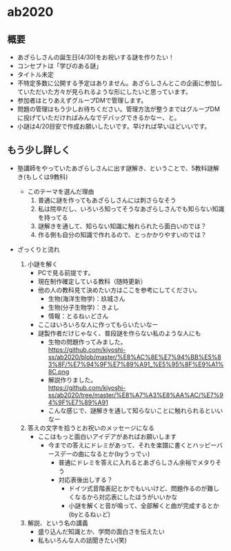 # ab2020
 
## 概要

- あざらしさんの誕生日(4/30)をお祝いする謎を作りたい！
- コンセプトは「学びのある謎」
- タイトル未定
- 不特定多数に公開する予定はありません。あざらしさんとこの企画に参加していただいた方々が見られるような形にしたいと思っています。
- 参加者はとりあえずグループDMで管理します。
- 問題の管理はもう少しお待ちください。管理方法が整うまではグループDMに投げていただければみんなでデバッグできるかなー、と。
- 小謎は4/20目安で作成お願いしたいです。早ければ早いほどいいです。

## もう少し詳しく

- 塾講師をやっていたあざらしさんに出す謎解き、ということで、5教科謎解き(もしくは9教科)
  - このテーマを選んだ理由
    1. 普通に謎を作ってもあざらしさんには刺さらなそう
    2. 私は院卒だし、いろいろ知ってそうなあざらしさんでも知らない知識を持ってる
    3. 謎解きを通して、知らない知識に触れられたら面白いのでは？
    4. 作る側も自分の知識で作れるので、とっかかりやすいのでは？

- ざっくりと流れ
  1. 小謎を解く
      - PCで見る前提です。
      - 現在制作確定している教科（随時更新）
      - 他の人の教科見て決めたい方はここを参考にしてください。
        - 生物(海洋生物学)：玖城さん
        - 生物(分子生物学)：きよし
        - 情報：とるねぃどさん
      - ここはいろいろな人に作ってもらいたいなー
      - 謎製作者だけじゃなく、普段謎を作らない私のような人にも
        - 生物の問題作ってみました。  
        https://github.com/kiyoshi-ss/ab2020/blob/master/%E8%AC%8E%E7%94%BB%E5%83%8F/%E7%94%9F%E7%89%A91_%E5%95%8F%E9%A1%8C.png
        - 解説作りました。  
        https://github.com/kiyoshi-ss/ab2020/tree/master/%E8%A7%A3%E8%AA%AC/%E7%94%9F%E7%89%A91
        - こんな感じで、謎解きを通して知らないことに触れられるといいなー
  2. 答えの文字を拾うとお祝いのメッセージになる
      - ここはもっと面白いアイデアがあればお願いします
        - 今までの答えにドレミがあって、それを楽譜に書くとハッピーバースデーの曲になるとか(byうっでぃ)
          - 普通にドレミを答えに入れるとあざらしさん余裕でメタりそう
          - 対応表後出しする？
            - ドイツ式音階表記とかでもいいけど、問題作るのが難しくなるから対応表にしたほうがいいかな
            - 小謎を解くと音が鳴って、全部解くと曲が完成するとか(byとるねぃど)
  3. 解説、という名の講義
      - 盛り込んだ知識とか、学問の面白さを伝えたい
      - 私もいろんな人の話聞きたい(笑)


